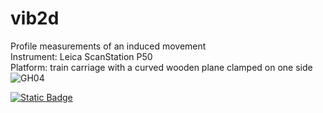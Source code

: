 # vib2d
Profile measurements of an induced movement <br />
Instrument: Leica ScanStation P50 <br />
Platform: train carriage with a curved wooden plane clamped on one side<br />
![GH04](https://github.com/user-attachments/assets/afba0595-fae2-43d4-9f83-b3764284a505)



<!--- [![DOI](https://zenodo.org/badge/932272098.svg)](https://doi.org/10.5281/zenodo.14871444) -->
[![Static Badge](https://img.shields.io/badge/10.1109%2FOJIM.2024.3449936-red?style=flat&logo=doi&logoColor=white&labelColor=black)](https://doi.org/10.1109/OJIM.2024.3449936)




